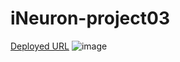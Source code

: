 # iNeuron-project03 
[Deployed URL](https://ineuron-project03-shiv.netlify.app/)
![image](https://user-images.githubusercontent.com/22127725/202918370-b5e373b9-96dc-4cad-8a83-fc7d618d6a87.png)
